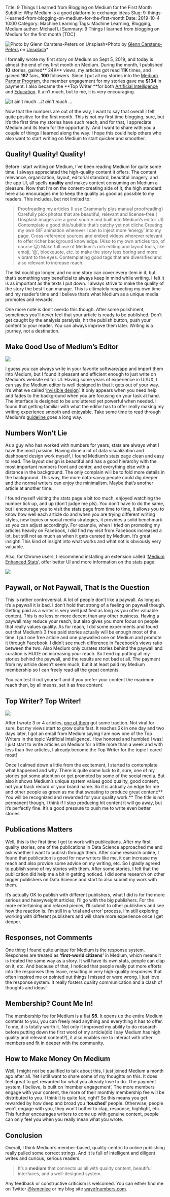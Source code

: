 Title: 9 Things I Learned from Blogging on Medium for the First Month 
Subtitle: Why Medium is a good platform to exchange ideas
Slug: 9-things-i-learned-from-blogging-on-medium-for-the-first-month
Date: 2019-10-4 10:00
Category: Machine Learning
Tags: Machine Learning, Blogging, Medium
author: Michael Li
Summary: 9 Things I learned from blogging on Medium for the first month
[TOC]


![Photo by [Glenn Carstens-Peters](https://unsplash.com/@glenncarstenspeters?utm_source=medium&utm_medium=referral) on [Unsplash](https://unsplash.com?utm_source=medium&utm_medium=referral)](https://cdn-images-1.medium.com/max/8152/0*E24eaavsJb6xN9-_)*Photo by [Glenn Carstens-Peters](https://unsplash.com/@glenncarstenspeters?utm_source=medium&utm_medium=referral) on [Unsplash](https://unsplash.com?utm_source=medium&utm_medium=referral)*

I formally wrote my first story on Medium on Sept 5, 2019, and today is almost the end of my first month on Medium. During the month, I published **10** stories, gained** 24K** views, my articles got read **11K** times, and gained **167** fans, **100** followers. Since I put all my stories into the [Medium Partner Program](https://medium.com/creators), the member engagement for my stories gave me **$134** in payment. I also became the **Top Writer **for both [Artificial Intelligence](https://medium.com/tag/artificial-intelligence/top-writers) and [Education](https://medium.com/tag/education?source=email-72c98619a048-1569804879522-top_writer). It ain’t much, but to me, it is very encouraging.

![It ain’t much …](https://cdn-images-1.medium.com/max/2000/0*e5CJeyB0_LVFRe4a.jpg)*It ain’t much …*

Now that the numbers are out of the way, I want to say that overall I felt quite positive for the first month. This is not my first time blogging, sure, but it’s the first time my stories have such reach, and for that, I appreciate Medium and its team for the opportunity. And I want to share with you a couple of things I learned along the way. I hope this could help others who also want to start writing on Medium to start quicker and smoother.

## Quality! Quality! Quality!

Before I start writing on Medium, I’ve been reading Medium for quite some time. I always appreciated the high-quality content it offers. The content relevance, organization, layout, editorial standard, beautiful imagery, and the app UI, all spells **quality** and makes content consuming on Medium a pleasure. Now that I’m on the content-creating side of it, the high standard here also encourages me to keep the quality as good as possible to my readers. This includes, but not limited to:
> Proofreading my articles (I use Grammarly plus manual proofreading)
> Carefully pick photos that are beautiful, relevant and license-free ( Unsplash images are a great source and built into Medium’s editor UI)
> Contemplate a good title/subtitle that’s catchy yet not cliche
> Creating my own GIF animation wherever I can to inject more ‘energy’ into my page.
> Cross-reference sources and embed videos wherever relevant to offer richer background knowledge. (Also to my own articles too, of course 😉)
> Make full use of Medium’s rich editing and layout tools, like emoji, ‘@’, blockquote, etc. to make the story less boring and more vibrant to the eyes.
> Contemplating good tags that are diversified and also relevant to increase reach.

The list could go longer, and no one story can cover every item in it, but that’s something very beneficial to always keep in mind while writing. I felt it is as important as the texts I put down. I always strive to make the quality of the story the best I can manage. This is ultimately respecting my own time and my reader’s time and I believe that’s what Medium as a unique media promotes and rewards.

One more note is don’t overdo this though. After some polishment, sometimes you’ll never feel that your article is ready to be published. Don’t get caught by the analysis paralysis, hit the publish button, push your content to your reader. You can always improve them later. Writing is a journey, not a destination.

## Make Good Use of Medium’s Editor

![](https://cdn-images-1.medium.com/max/2000/0*-gQDAAwQvwcgILf0.png)

I guess you can always write in your favorite software/app and import them into Medium, but I found it pleasant and efficient enough to just write on Medium’s website editor UI. Having some years of experience in UI/UX, I can say the Medium editor is well designed in that it gets out of your way. It’s what we called ‘[invisible design](https://designmodo.com/invisible-design/)’. It only appears when you need help and fades to the background when you are focusing on your task at hand. The interface is designed to be uncluttered yet powerful when needed. I found that getting familiar with what the editor has to offer really making my writing experience smooth and enjoyable. Take some time to read through Medium’s [guideline ](https://help.medium.com/hc/en-us/articles/225168768-Write-post)goes a long way.

## Numbers Won’t Lie

As a guy who has worked with numbers for years, stats are always what I have the most passion. Having done a lot of data visualization and dashboard design work myself, I found Medium’s stats page clean and easy to read. The layout design is beautiful and has a good hierarchy with the most important numbers front and center, and everything else with a distance in the background. The only complain will be to fold more details in the background. This way, the more data-savvy people could dig deeper and the normal writers can enjoy the minimalism. Maybe that’s another article at another time.

I found myself visiting the stats page a bit too much, enjoyed watching the number tick up, and up (don’t judge me pls). You don’t have to do the same, but I encourage you to visit the stats page from time to time, it allows you to know how well each article do and when you are trying different writing styles, new topics or social media strategies, it provides a solid benchmark so you can adjust accordingly. For example, when I tried on promoting my articles heavily on Facebook, I did find my visit from Facebook increased a lot, but still not as much as when it gets curated by Medium. It’s great insight! This kind of insight into what works and what not is obviously very valuable.

Also, for Chrome users, I recommend installing an extension called ‘[Medium Enhanced Stats](https://chrome.google.com/webstore/detail/medium-enhanced-stats/jnomnfoenpdinfkpaaigokicgcfkomjo?hl=en)’, offer better UI and more information on the stats page.

![](https://cdn-images-1.medium.com/max/2000/1*CSY5bymmfFtpQ9cds585mg.png)

## Paywall, or Not Paywall, That Is the Question

This is rather controversial. A lot of people don’t like a paywall. As long as it’s a paywall it is bad. I don’t hold that strong of a feeling on paywall though. Getting paid as a writer is very well justified as long as you offer valuable content. This is no less or more decent than any other business. Having a paywall may reduce your reach, but also gives you more focus on people that really values quality. As for reach, I did some experiments and found out that Medium’s 3 free paid stories actually will be enough most of the time. I put one free article and one paywalled one on Medium and promote it through Facebook. I didn’t see much difference in Facebook’s views ratio between the two. Also Medium only curates stories behind the paywall and curation is HUGE on increasing your reach. So I end up putting all my stories behind the paywall, and the results are not bad at all. The payment from my article doesn’t seem much, but it at least paid my Medium membership so I can freely read all the great contents.

You can test it out yourself and if you prefer your content the maximum reach then, by all means, set it as free content.

## Top Writer? Top Writer!

![](https://cdn-images-1.medium.com/max/2000/1*OJSiLUbxtGTRj4nPWHEQEw.png)

After I wrote 3 or 4 articles, [one of them](https://medium.com/datadriveninvestor/thoughts-on-andrew-ngs-machine-learning-course-7724df76320f) got some traction. Not viral for sure, but my views start to grow quite fast. It reaches 2k in one day and two days later, I got an email from Medium saying I am now one of the Top Writers in the topic ‘Artificial Intelligence’. How honored and humbled I was! I just start to write articles on Medium for a little more than a week and with less than five articles, I already become the Top Writer for the topic I cared most!

Once I calmed down a little from the excitement, I started to contemplate what happened and why. There is quite some luck to it, sure, one of my stories got some attention or get promoted by some of the social media. But also it shows Medium’s unique system values good quality, good content, not your track record or your brand name. So it is actually an edge for me and other people as green as me that sweating to produce great content:** You will be recognized and rewarded for your quality work.** The title is not permanent though, I think if I stop producing hit content it will go away, but it’s perfectly fine. It’s a good pressure to push me to write even better stories.

## Publications Matters

Well, this is the first time I got to work with publications. After my first quality stories, one of the publications in Data Science approached me and ask whether I want to publish through them. After some research online, I found that publication is good for new writers like me, it can increase my reach and also provide some advice on my writing, etc. So I gladly agreed to publish some of my stories with them. After some stories, I felt that the publication did help me a bit in getting noticed. I did some research on other bigger publishers on Data Science and start to also submit my work with them.

It’s actually OK to publish with different publishers, what I did is for the more serious and heavyweight articles, I’ll go with the big publishers. For the more entertaining and relaxed pieces, I’ll submit to other publishers and see how the reaction is. I’m still in a ‘trial and error’ process. I’m still exploring working with different publishers and will share more experience once I get deeper.

## Responses, not Comments

One thing I found quite unique for Medium is the response system. Responses are treated as **‘first-world citizens’** in Medium, which means it is treated the same way as a story. It will have its own stats, people can clap on it, etc. And because of that, I noticed that people really put more efforts into the responses they leave, resulting in very high-quality responses that often inspired me or pointed out things I missed or were wrong. I just love the response system. It really fosters quality communication and a clash of thoughts and ideas!

## Membership? Count Me In!

The membership fee for Medium is a flat **$5**. It opens up the entire Medium contents to you, you can freely read anything and everything it has to offer. To me, it is totally worth it. Not only it improved my ability to do research before putting down the first word of my article(did I say Medium has high quality and relevant content?), it also enables me to interact with other members and fit in deeper with the community.

## How to Make Money On Medium

Well, I might not be qualified to talk about this, I just joined Medium a month ago after all. Yet I still want to share some of my thoughts on this. It does feel great to get rewarded for what you already love to do. The payment system, I believe, is built on ‘member engagement’. The more members engage with your content, the more of their monthly membership fee will be distributed to you. I think it is quite fair, right? So this means you get rewarded by how deep and broad you **‘touched**’ people. Otherwise, people won’t engage with you, they won’t bother to clap, response, highlight, etc. This further encourages writers to come up with genuine content, people can only feel you when you really mean what you wrote.

## Conclusion

Overall, I think Medium’s member-based, quality-centric to online publishing really pulled some correct strings. And it is full of intelligent and diligent writes and curious, serious readers.
> It’s a **medium** that connects us all with quality content, beautiful interfaces, and a well-designed system.

Any feedback or constructive criticism is welcomed. You can either find me on Twitter [@lymenlee](https://twitter.com/lymenlee) or my blog site [wayofnumbers.com](https://wayofnumbers.com/).
